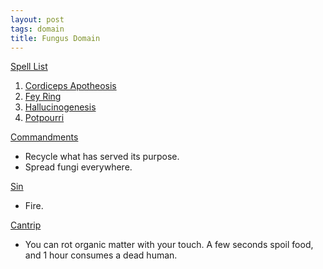 ```yaml
---
layout: post
tags: domain
title: Fungus Domain
---
```


<ins>Spell List</ins>
1. [Cordiceps Apotheosis](/2020/11/12/cordiceps-apotheosis/)
1. [Fey Ring](/2020/11/13/fey-ring/)
1. [Hallucinogenesis](/2020/11/13/hallucinogenesis/)
1. [Potpourri](/2020/11/13/potpourri/)

<ins>Commandments</ins>
- Recycle what has served its purpose.
- Spread fungi everywhere.

<ins>Sin</ins>
- Fire.

<ins>Cantrip</ins>
- You can rot organic matter with your touch. A few seconds spoil food, and 1 hour consumes a dead human.
